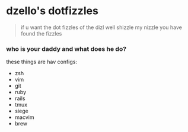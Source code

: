 # dzello's dotfizzles

> if u want the dot fizzles of the dizl well shizzle my nizzle you have found the fizzles

### who is your daddy and what does he do?

these things are hav configs:
  * zsh
  * vim
  * git
  * ruby
  * rails
  * tmux
  * siege
  * macvim
  * brew
